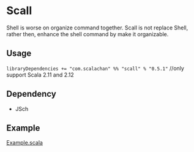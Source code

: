 # Scall
Shell is worse on organize command together. Scall is not replace Shell, rather then, enhance the shell command by make it organizable.

## Usage
`libraryDependencies += "com.scalachan" %% "scall" % "0.5.1"` //only support Scala 2.11 and 2.12

## Dependency
- JSch

## Example
[Example.scala](https://github.com/LoranceChen/scall/blob/master/src/test/scala/lorance/scall/TerminalTest.scala)
